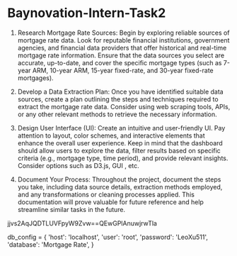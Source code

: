 # Baynovation-Intern-Task2

1. Research Mortgage Rate Sources: Begin by exploring reliable sources of mortgage rate data. Look for reputable financial institutions, government agencies, and financial data providers that offer historical and real-time mortgage rate information. Ensure that the data sources you select are accurate, up-to-date, and cover the specific mortgage types (such as 7-year ARM, 10-year ARM, 15-year fixed-rate, and 30-year fixed-rate mortgages).

2. Develop a Data Extraction Plan: Once you have identified suitable data sources, create a plan outlining the steps and techniques required to extract the mortgage rate data. Consider using web scraping tools, APIs, or any other relevant methods to retrieve the necessary information. 

3. Design User Interface (UI): Create an intuitive and user-friendly UI. Pay attention to layout, color schemes, and interactive elements that enhance the overall user experience. Keep in mind that the dashboard should allow users to explore the data, filter results based on specific criteria (e.g., mortgage type, time period), and provide relevant insights. Consider options such as D3.js, GUI , etc.

4. Document Your Process: Throughout the project, document the steps you take, including data source details, extraction methods employed, and any transformations or cleaning processes applied. This documentation will prove valuable for future reference and help streamline similar tasks in the future.


jjvs2AqJQDTLUVFpyW9Zvw==QEwGPlAnuwjrwTla

db_config = {
    'host': 'localhost',
    'user': 'root',
    'password': 'LeoXu511',
    'database': 'Mortgage Rate',
}